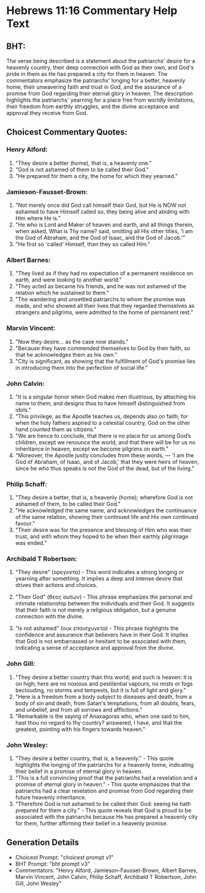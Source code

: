 # Hebrews 11:16 Commentary Help Text

## BHT:
The verse being described is a statement about the patriarchs' desire for a heavenly country, their deep connection with God as their own, and God's pride in them as He has prepared a city for them in heaven. The commentators emphasize the patriarchs' longing for a better, heavenly home, their unwavering faith and trust in God, and the assurance of a promise from God regarding their eternal glory in heaven. The description highlights the patriarchs' yearning for a place free from worldly limitations, their freedom from earthly struggles, and the divine acceptance and approval they receive from God.

## Choicest Commentary Quotes:
### Henry Alford:
1. "They desire a better (home), that is, a heavenly one." 
2. "God is not ashamed of them to be called their God." 
3. "He prepared for them a city, the home for which they yearned."

### Jamieson-Fausset-Brown:
1. "Not merely once did God call himself their God, but He is NOW not ashamed to have Himself called so, they being alive and abiding with Him where He is."
2. "He who is Lord and Maker of heaven and earth, and all things therein, when asked, What is Thy name? said, omitting all His other titles, 'I am the God of Abraham, and the God of Isaac, and the God of Jacob.'"
3. "He first so 'called' Himself, then they so called Him."

### Albert Barnes:
1. "They lived as if they had no expectation of a permanent residence on earth, and were looking to another world."
2. "They acted as became his friends, and he was not ashamed of the relation which he sustained to them."
3. "The wandering and unsettled patriarchs to whom the promise was made, and who showed all their lives that they regarded themselves as strangers and pilgrims, were admitted to the home of permanent rest."

### Marvin Vincent:
1. "Now they desire... as the case now stands."
2. "Because they have commended themselves to God by their faith, so that he acknowledges them as his own."
3. "City is significant, as showing that the fulfillment of God's promise lies in introducing them into the perfection of social life."

### John Calvin:
1. "It is a singular honor when God makes men illustrious, by attaching his name to them; and designs thus to have himself distinguished from idols."
2. "This privilege, as the Apostle teaches us, depends also on faith; for when the holy fathers aspired to a celestial country, God on the other hand counted them as citizens."
3. "We are hence to conclude, that there is no place for us among God’s children, except we renounce the world, and that there will be for us no inheritance in heaven, except we become pilgrims on earth."
4. "Moreover, the Apostle justly concludes from these words, — 'I am the God of Abraham, of Isaac, and of Jacob,' that they were heirs of heaven, since he who thus speaks is not the God of the dead, but of the living."

### Philip Schaff:
1. "They desire a better, that is, a heavenly (home); wherefore God is not ashamed of them, to be called their God." 
2. "He acknowledged the same name, and acknowledges the continuance of the same relation, showing their continued life and His own continued favour."
3. "Their desire was for the presence and blessing of Him who was their trust, and with whom they hoped to be when their earthly pilgrimage was ended."

### Archibald T Robertson:
1. "They desire" (ορεγοντα) - This word indicates a strong longing or yearning after something. It implies a deep and intense desire that drives their actions and choices.

2. "Their God" (θεος αυτων) - This phrase emphasizes the personal and intimate relationship between the individuals and their God. It suggests that their faith is not merely a religious obligation, but a genuine connection with the divine.

3. "Is not ashamed" (ουκ επαισχυνετα) - This phrase highlights the confidence and assurance that believers have in their God. It implies that God is not embarrassed or hesitant to be associated with them, indicating a sense of acceptance and approval from the divine.

### John Gill:
1. "They desire a better country than this world; and such is heaven: it is on high; here are no noxious and pestilential vapours, no mists or fogs beclouding, no storms and tempests, but it is full of light and glory."
2. "Here is a freedom from a body subject to diseases and death, from a body of sin and death, from Satan's temptations, from all doubts, fears, and unbelief, and from all sorrows and afflictions."
3. "Remarkable is the saying of Anaxagoras who, when one said to him, hast thou no regard to thy country? answered, I have, and that the greatest, pointing with his fingers towards heaven."

### John Wesley:
1. "They desire a better country, that is, a heavenly." - This quote highlights the longing of the patriarchs for a heavenly home, indicating their belief in a promise of eternal glory in heaven.
2. "This is a full convincing proof that the patriarchs had a revelation and a promise of eternal glory in heaven." - This quote emphasizes that the patriarchs had a clear revelation and promise from God regarding their future heavenly inheritance.
3. "Therefore God is not ashamed to be called their God: seeing he hath prepared for them a city." - This quote reveals that God is proud to be associated with the patriarchs because He has prepared a heavenly city for them, further affirming their belief in a heavenly promise.


## Generation Details
- Choicest Prompt: "choicest prompt v1"
- BHT Prompt: "bht prompt v3"
- Commentators: "Henry Alford, Jamieson-Fausset-Brown, Albert Barnes, Marvin Vincent, John Calvin, Philip Schaff, Archibald T Robertson, John Gill, John Wesley"

